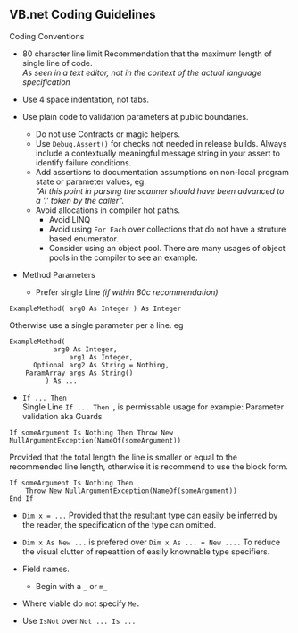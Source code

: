## VB.net Coding Guidelines
 
 Coding Conventions
 
 * 80 character line limit
Recommendation that the maximum length of single line of code.    
*As seen in a text editor, not in the context of the actual language specification*

 * Use 4 space indentation, not tabs.
 
 * Use plain code to validation parameters at public boundaries.    
   * Do not use Contracts or magic helpers.
   * Use `Debug.Assert()` for checks not needed in release builds. Always include a contextually meaningful message string in your assert to identify failure conditions.
   * Add assertions to documentation assumptions on non-local program state or parameter values, eg.    
   	*"At this point in parsing the scanner should have been advanced to a '.' token by the caller".*
   * Avoid allocations in compiler hot paths.
     * Avoid LINQ
     * Avoid using `For Each` over collections that do not have a struture based enumerator.
     * Consider using an object pool. There are many usages of object pools in the compiler to see an example.
   
 * Method Parameters
   * Prefer single Line *(if within 80c recommendation)*    
```vbnet
ExampleMethod( arg0 As Integer ) As Integer
```
Otherwise use a single parameter per a line. eg
```vbnet
ExampleMethod(
	       arg0 As Integer,
               arg1 As Integer,
      Optional arg2 As String = Nothing,
    ParamArray args As String() 
	     ) As ...
```
  * `If ... Then`    
Single Line `If ... Then `, is permissable usage for example: Parameter validation aka Guards
```vbnet
If someArgument Is Nothing Then Throw New NullArgumentException(NameOf(someArgument))
```
Provided that the total length the line is smaller or equal to the recommended line length, otherwise it is recommend to use the block form.
```vbnet
If someArgument Is Nothing Then
    Throw New NullArgumentException(NameOf(someArgument))
End If
``` 

 * `Dim x = ...` 
 Provided that the resultant type can easily be inferred by the reader, the specification of the type can omitted.
 * `Dim x As New ...` is prefered over `Dim x As ... = New ....`
 To reduce the visual clutter of repeatition of easily knownable type specifiers.

 * Field names.
   * Begin with a `_` or `m_`
 * Where viable do not specify `Me.`
 * Use `IsNot` over `Not ... Is ...`
